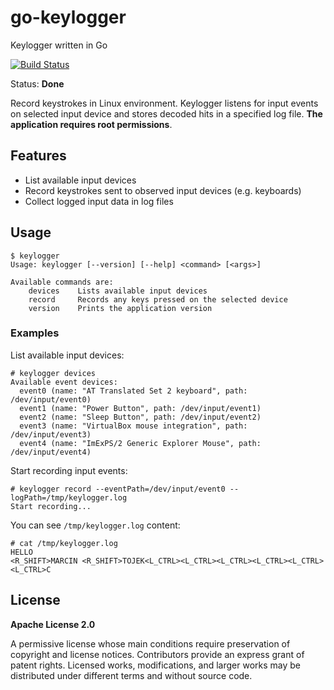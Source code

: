 # go-keylogger
Keylogger written in Go

[![Build Status](https://travis-ci.org/mtojek/go-keylogger.svg?branch=master)](https://travis-ci.org/mtojek/go-keylogger)

Status: **Done**

Record keystrokes in Linux environment. Keylogger listens for input events on selected input device and stores decoded hits in a specified log file. **The application requires root permissions**.

## Features

* List available input devices
* Record keystrokes sent to observed input devices (e.g. keyboards)
* Collect logged input data in log files

## Usage

~~~
$ keylogger 
Usage: keylogger [--version] [--help] <command> [<args>]

Available commands are:
    devices    Lists available input devices
    record     Records any keys pressed on the selected device
    version    Prints the application version
~~~

### Examples

List available input devices:

~~~
# keylogger devices
Available event devices:
  event0 (name: "AT Translated Set 2 keyboard", path: /dev/input/event0)
  event1 (name: "Power Button", path: /dev/input/event1)
  event2 (name: "Sleep Button", path: /dev/input/event2)
  event3 (name: "VirtualBox mouse integration", path: /dev/input/event3)
  event4 (name: "ImExPS/2 Generic Explorer Mouse", path: /dev/input/event4)
~~~

Start recording input events:

~~~
# keylogger record --eventPath=/dev/input/event0 --logPath=/tmp/keylogger.log
Start recording...
~~~

You can see ```/tmp/keylogger.log``` content:

~~~
# cat /tmp/keylogger.log 
HELLO
<R_SHIFT>MARCIN <R_SHIFT>TOJEK<L_CTRL><L_CTRL><L_CTRL><L_CTRL><L_CTRL><L_CTRL>C
~~~

## License

**Apache License 2.0**

A permissive license whose main conditions require preservation of copyright and license notices. Contributors provide an express grant of patent rights. Licensed works, modifications, and larger works may be distributed under different terms and without source code.
